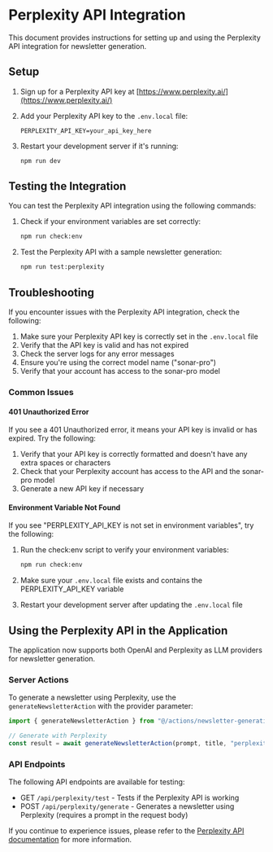 # Perplexity API Integration

This document provides instructions for setting up and using the Perplexity API integration for newsletter generation.

## Setup

1. Sign up for a Perplexity API key at [https://www.perplexity.ai/](https://www.perplexity.ai/)

2. Add your Perplexity API key to the `.env.local` file:
   ```
   PERPLEXITY_API_KEY=your_api_key_here
   ```

3. Restart your development server if it's running:
   ```bash
   npm run dev
   ```

## Testing the Integration

You can test the Perplexity API integration using the following commands:

1. Check if your environment variables are set correctly:
   ```bash
   npm run check:env
   ```

2. Test the Perplexity API with a sample newsletter generation:
   ```bash
   npm run test:perplexity
   ```

## Troubleshooting

If you encounter issues with the Perplexity API integration, check the following:

1. Make sure your Perplexity API key is correctly set in the `.env.local` file
2. Verify that the API key is valid and has not expired
3. Check the server logs for any error messages
4. Ensure you're using the correct model name ("sonar-pro")
5. Verify that your account has access to the sonar-pro model

### Common Issues

#### 401 Unauthorized Error

If you see a 401 Unauthorized error, it means your API key is invalid or has expired. Try the following:

1. Verify that your API key is correctly formatted and doesn't have any extra spaces or characters
2. Check that your Perplexity account has access to the API and the sonar-pro model
3. Generate a new API key if necessary

#### Environment Variable Not Found

If you see "PERPLEXITY_API_KEY is not set in environment variables", try the following:

1. Run the check:env script to verify your environment variables:
   ```bash
   npm run check:env
   ```

2. Make sure your `.env.local` file exists and contains the PERPLEXITY_API_KEY variable

3. Restart your development server after updating the `.env.local` file

## Using the Perplexity API in the Application

The application now supports both OpenAI and Perplexity as LLM providers for newsletter generation.

### Server Actions

To generate a newsletter using Perplexity, use the `generateNewsletterAction` with the provider parameter:

```typescript
import { generateNewsletterAction } from "@/actions/newsletter-generation-actions"

// Generate with Perplexity
const result = await generateNewsletterAction(prompt, title, "perplexity")
```

### API Endpoints

The following API endpoints are available for testing:

- GET `/api/perplexity/test` - Tests if the Perplexity API is working
- POST `/api/perplexity/generate` - Generates a newsletter using Perplexity (requires a prompt in the request body)

If you continue to experience issues, please refer to the [Perplexity API documentation](https://docs.perplexity.ai/api-reference/chat-completions) for more information. 
